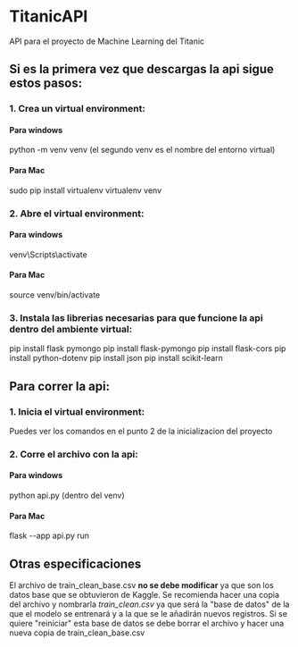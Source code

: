 # TitanicAPI
API para el proyecto de Machine Learning del Titanic

## Si es la primera vez que descargas la api sigue estos pasos:

### 1. Crea un virtual environment:
#### Para windows
python -m venv venv (el segundo venv es el nombre del entorno virtual)
#### Para Mac
sudo pip install virtualenv
virtualenv venv

### 2. Abre el virtual environment: 
#### Para windows
venv\Scripts\activate
#### Para Mac
source venv/bin/activate

### 3. Instala las librerias necesarias para que funcione la api dentro del ambiente virtual:
pip install flask pymongo
pip install flask-pymongo
pip install flask-cors
pip install python-dotenv
pip install json
pip install scikit-learn


## Para correr la api:

### 1. Inicia el virtual environment:
Puedes ver los comandos en el punto 2 de la inicializacion del proyecto

### 2. Corre el archivo con la api:
#### Para windows
python api.py (dentro del venv)
#### Para Mac
flask --app api.py run


## Otras especificaciones

El archivo de train_clean_base.csv **no se debe modificar** ya que son los datos base que se obtuvieron de Kaggle. Se recomienda hacer una copia del archivo y nombrarla *train_clean.csv* ya que será la "base de datos" de la que el modelo se entrenará y a la que se le añadirán nuevos registros. Si se quiere "reiniciar" esta base de datos se debe borrar el archivo y hacer una nueva copia de train_clean_base.csv